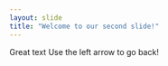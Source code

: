 ```yaml
---
layout: slide
title: "Welcome to our second slide!"
---
```

Great text
Use the left arrow to go back!

